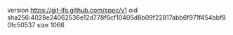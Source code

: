 version https://git-lfs.github.com/spec/v1
oid sha256:4028e24062536e12d778f6cf10405d8b09f22817abb6f971f454bbf80fc50537
size 1066
